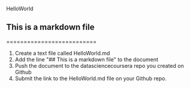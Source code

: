 HelloWorld
## This is a markdown file

==========================
1. Create a text file called HelloWorld.md
2. Add the line "## This is a markdown file" to the document
3. Push the document to the datasciencecoursera repo you created on Github
4. Submit the link to the HelloWorld.md file on your Github repo.